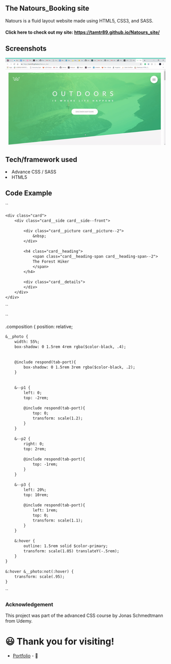 ## The Natours_Booking site
Natours is a fluid layout website made using HTML5, CSS3, and SASS.

#### Click here to check out my site: https://tamtr89.github.io/Natours_site/
 
## Screenshots
<img src="img/Natour-demo.gif">

## Tech/framework used
<li> Advance CSS / SASS
<li> HTML5


## Code Example

``<div class="col-1-of-3">

    <div class="card">
        <div class="card__side card__side--front">

            <div class="card__picture card__picture--2">
                &nbsp;
            </div>

            <h4 class="card__heading">
                <span class="card__heading-span card__heading-span--2"> 
                The Forest Hiker
                </span>
            </h4>

            <div class="card__details">
            </div>
        </div>
    </div>

</div>``


``

.composition {
    position: relative;

    &__photo {
        width: 55%;
        box-shadow: 0 1.5rem 4rem rgba($color-black, .4);
        

        @include respond(tab-port){
            box-shadow: 0 1.5rem 3rem rgba($color-black, .2);
        }


        &--p1 {
            left: 0;
            top: -2rem;

            @include respond(tab-port){
                top: 0;
                transform: scale(1.2);
            }
        }

        &--p2 {
            right: 0;
            top: 2rem;

            @include respond(tab-port){
                top: -1rem;
            }
        }

        &--p3 {
            left: 20%;
            top: 10rem;

            @include respond(tab-port){
                left: 1rem;
                top: 0;
                transform: scale(1.1);
            }
        }

        &:hover {
            outline: 1.5rem solid $color-primary;
            transform: scale(1.05) translateY(-.5rem);
        }
    }

    &:hover &__photo:not(:hover) {
        transform: scale(.95);
    }

``
### Acknowledgement
This project was part of the advanced CSS course by Jonas Schmedtmann from Udemy. 

# 😃 Thank you for visiting!


* [Portfolio](https://tamtr89.github.io/Tran.Portfolio/) - 💓
